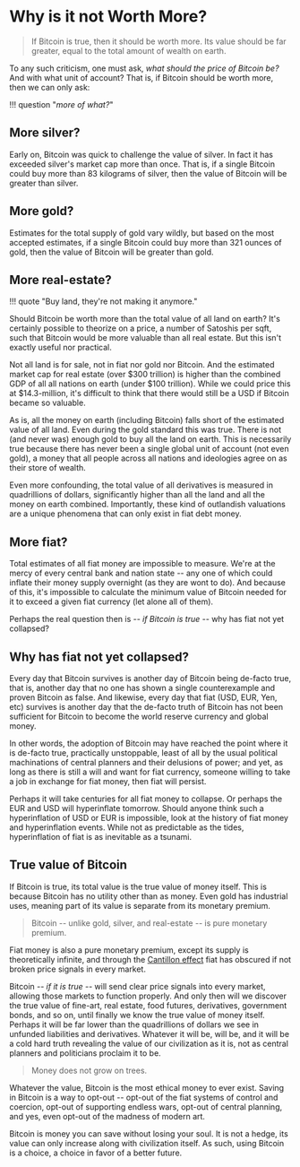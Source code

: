 # Why is it not Worth More?

> If Bitcoin is true, then
> it should be worth more.
> Its value should be far greater,
> equal to the total amount of
> wealth on earth.

To any such criticism, one must ask,
 *what should the price of Bitcoin be?*
And with what unit of account?
That is, if Bitcoin should be worth more,
 then we can only ask:

!!! question "*more of what?*"




## More silver?

Early on, Bitcoin was quick to challenge
 the value of silver.
In fact it has exceeded silver's market cap
 more than once.
That is, if a single Bitcoin could buy more than
 83 kilograms of silver, then the value of
 Bitcoin will be greater than silver.




## More gold?

Estimates for the total supply of gold vary wildly,
 but based on the most accepted estimates,
 if a single Bitcoin could buy more than
 321 ounces of gold, then the value of
 Bitcoin will be greater than gold.




## More real-estate?

!!! quote "Buy land, they're not making it anymore."

Should Bitcoin be worth more than
 the total value of all land on earth?
It's certainly possible to theorize on
 a price, a number of Satoshis per sqft,
 such that Bitcoin would be more valuable
 than all real estate.
But this isn't exactly useful nor practical.

Not all land is for sale, not in fiat nor gold
 nor Bitcoin. 
And the estimated market cap for real estate
 (over $300 trillion) 
 is higher than the combined GDP of all
 all nations on earth
 (under $100 trillion).
While we could price this at
 $14.3-million, it's difficult to think
 that there would still be a USD if Bitcoin
 became so valuable.

As is, all the money on earth (including
 Bitcoin) falls short of the estimated value of all land.
Even during the gold standard this was true.
There is not (and never was) enough gold
 to buy all the land on earth.
This is necessarily true because there has never
 been a single global unit of account
 (not even gold), a money
 that all people across all nations and
 ideologies agree on as their store of wealth.

Even more confounding, the total value of all
 derivatives is measured in quadrillions of dollars,
 significantly higher than all the land
 and all the money on earth combined.
Importantly, these kind of outlandish valuations
 are a unique phenomena
 that can only exist in fiat debt money.




## More fiat?

Total estimates of all fiat money are impossible to measure.
We're at the mercy of every central bank and
 nation state -- any one of which could inflate 
 their money supply overnight
 (as they are wont to do).
And because of this, it's impossible to
 calculate the minimum value of Bitcoin
 needed for it to exceed a given fiat currency
 (let alone all of them).

Perhaps the real question then is
 *-- if Bitcoin is true --*
 why has fiat not yet collapsed?





## Why has fiat not yet collapsed?

Every day that Bitcoin survives is another
 day of Bitcoin being de-facto true,
 that is, another day that no one has shown a single
 counterexample and proven Bitcoin as false.
And likewise, every day that fiat (USD, EUR, Yen, etc) survives
 is another day that the de-facto truth of Bitcoin 
 has not been sufficient for Bitcoin to become 
 the world reserve currency and global
 money.

In other words, the adoption of Bitcoin may
 have reached the point where it is de-facto
 true, practically unstoppable,
 least of all by the usual political
 machinations of central planners and their
 delusions of power;
 and yet, as long as there is still a will and want
 for fiat currency, someone willing to take a
 job in exchange for fiat money, 
 then fiat will persist.

Perhaps it will take centuries for all
 fiat money to collapse.
Or perhaps the EUR and USD will hyperinflate tomorrow.
Should anyone think such a hyperinflation of
 USD or EUR is impossible, look at the history of
 fiat money and hyperinflation events.
While not as predictable as the tides, 
 hyperinflation of fiat is as
 inevitable as a tsunami.








## True value of Bitcoin 

If Bitcoin is true,
 its total value is the true value of money itself.
This is because Bitcoin has no utility other than 
 as money. 
Even gold has industrial uses, 
 meaning part of its value is separate 
 from its monetary premium.

> Bitcoin -- unlike gold, silver, and real-estate --
>  is pure monetary premium.

Fiat money is also a pure monetary premium,
 except its supply is theoretically infinite,
 and through the 
 [Cantillon effect](https://fee.org/articles/the-cantillon-effect-because-of-inflation-we-re-financing-the-financiers/)
 fiat has obscured if not broken price signals
 in every market.

Bitcoin *-- if it is true --* will send clear
 price signals into every market,
 allowing those markets to function properly.
And only then will we discover the true value of
 fine-art,
 real estate,
 food futures,
 derivatives,
 government bonds,
 and so on, until finally we know
 the true value of money itself.
Perhaps it will be far lower than the quadrillions
 of dollars we see in unfunded liabilities
 and derivatives.
Whatever it will be, will be, and it will be 
 a cold hard truth revealing the value of
 our civilization as it is, not as central 
 planners and politicians proclaim it to be.

> Money does not grow on trees.

Whatever the value, Bitcoin is the most ethical
 money to ever exist.
Saving in Bitcoin is a way to opt-out --
 opt-out of the fiat systems of control
 and coercion,
 opt-out of supporting endless wars,
 opt-out of central planning, and yes, even
 opt-out of the madness of modern art.

Bitcoin is money you can save without
 losing your soul.
It is not a hedge, its value can only
 increase along with civilization itself.
As such, using Bitcoin is a choice,
 a choice in favor of 
 a better future.


